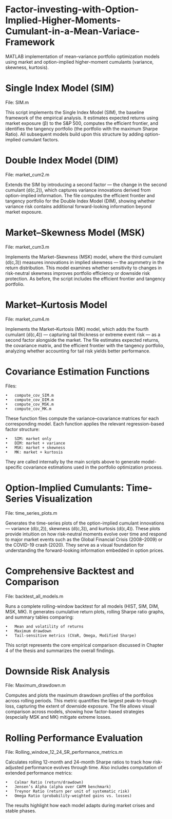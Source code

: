 # Factor-investing-with-Option-Implied-Higher-Moments-Cumulant-in-a-Mean-Variace-Framework
MATLAB implementation of mean–variance portfolio optimization models using market and option-implied higher-moment cumulants (variance, skewness, kurtosis).

# Single Index Model (SIM)
File: SIM.m

This script implements the Single Index Model (SIM), the baseline framework of the empirical analysis. It estimates expected returns using market exposure (β) to the S&P 500, computes the efficient frontier, and identifies the tangency portfolio (the portfolio with the maximum Sharpe Ratio). All subsequent models build upon this structure by adding option-implied cumulant factors.

# Double Index Model (DIM)
File: market_cum2.m

Extends the SIM by introducing a second factor — the change in the second cumulant (d(c,2)), which captures variance innovations derived from option-implied information. The file computes the efficient frontier and tangency portfolio for the Double Index Model (DIM), showing whether variance risk contains additional forward-looking information beyond market exposure.

# Market–Skewness Model (MSK)
File: market_cum3.m

Implements the Market–Skewness (MSK) model, where the third cumulant (d(c,3)) measures innovations in implied skewness — the asymmetry in the return distribution. This model examines whether sensitivity to changes in risk-neutral skewness improves portfolio efficiency or downside risk protection. As before, the script includes the efficient frontier and tangency portfolio.

# Market–Kurtosis Model
File: market_cum4.m

Implements the Market–Kurtosis (MK) model, which adds the fourth cumulant (d(c,4)) — capturing tail thickness or extreme event risk — as a second factor alongside the market. The file estimates expected returns, the covariance matrix, and the efficient frontier with the tangency portfolio, analyzing whether accounting for tail risk yields better performance.

# Covariance Estimation Functions
Files:

	•	compute_cov_SIM.m
	•	compute_cov_DIM.m
	•	compute_cov_MSK.m
	•	compute_cov_MK.m

These function files compute the variance–covariance matrices for each corresponding model.
Each function applies the relevant regression-based factor structure:

	•	SIM: market only
	•	DIM: market + variance
	•	MSK: market + skewness
	•	MK: market + kurtosis

They are called internally by the main scripts above to generate model-specific covariance estimations used in the portfolio optimization process.

# Option-Implied Cumulants: Time-Series Visualization
File: time_series_plots.m

Generates the time-series plots of the option-implied cumulant innovations — variance (d(c,2)), skewness (d(c,3)), and kurtosis (d(c,4)).
These plots provide intuition on how risk-neutral moments evolve over time and respond to major market events such as the Global Financial Crisis (2008–2009) or the COVID-19 crash (2020). They serve as a visual foundation for understanding the forward-looking information embedded in option prices.

# Comprehensive Backtest and Comparison
File: backtest_all_models.m

Runs a complete rolling-window backtest for all models (HIST, SIM, DIM, MSK, MK).
It generates cumulative return plots, rolling Sharpe ratio graphs, and summary tables comparing:

	•	Mean and volatility of returns
	•	Maximum drawdown
	•	Tail-sensitive metrics (CVaR, Omega, Modified Sharpe)
	
This script represents the core empirical comparison discussed in Chapter 4 of the thesis and summarizes the overall findings.

# Downside Risk Analysis
File: Maximum_drawdown.m

Computes and plots the maximum drawdown profiles of the portfolios across rolling periods. This metric quantifies the largest peak-to-trough loss, capturing the extent of downside exposure. The file allows visual comparison across models, showing how factor-based strategies (especially MSK and MK) mitigate extreme losses.

# Rolling Performance Evaluation
File: Rolling_window_12_24_SR_performance_metrics.m

Calculates rolling 12-month and 24-month Sharpe ratios to track how risk-adjusted performance evolves through time.
Also includes computation of extended performance metrics:

	•	Calmar Ratio (return/drawdown)
	•	Jensen’s Alpha (alpha over CAPM benchmark)
	•	Treynor Ratio (return per unit of systematic risk)
	•	Omega Ratio (probability-weighted gains vs. losses)
	
The results highlight how each model adapts during market crises and stable phases.
